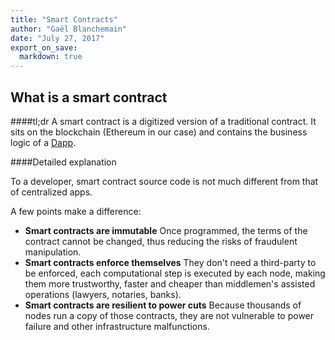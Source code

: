 ```yaml
---
title: "Smart Contracts"
author: "Gaël Blanchemain"
date: "July 27, 2017"
export_on_save:
  markdown: true
---
```

## What is a smart contract

####tl;dr
A smart contract is a digitized version of a traditional contract. It sits on the blockchain (Ethereum in our case) and contains the business logic of a [Dapp](/docs/Ethereum-glossary-for-newbies/Dapp.md).

####Detailed explanation

To a developer, smart contract source code is not much different from that of centralized apps. 

A few points make a difference:
* **Smart contracts are immutable**
Once programmed, the terms of the contract cannot be changed, thus reducing the risks of fraudulent manipulation.
* **Smart contracts enforce themselves** 
They don't need a third-party to be enforced, each computational step is executed by each node, making them more trustworthy, faster and cheaper than middlemen's assisted operations (lawyers, notaries, banks).
* **Smart contracts are resilient to power cuts** 
Because thousands of nodes run a copy of those contracts, they are not vulnerable to power failure and other infrastructure malfunctions.